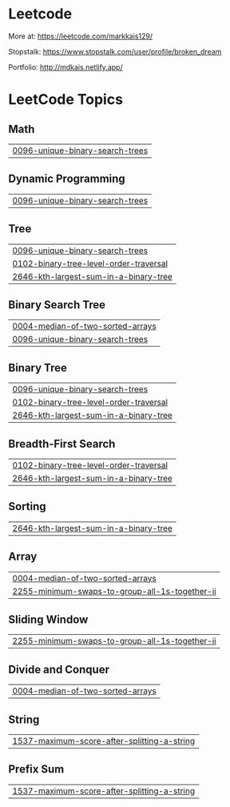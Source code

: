 # Leetcode
More at:
https://leetcode.com/markkais129/

Stopstalk:
https://www.stopstalk.com/user/profile/broken_dream

Portfolio:
http://mdkais.netlify.app/

<!---LeetCode Topics Start-->
# LeetCode Topics
## Math
|  |
| ------- |
| [0096-unique-binary-search-trees](https://github.com/Md-Kais/Leetcode/tree/master/0096-unique-binary-search-trees) |
## Dynamic Programming
|  |
| ------- |
| [0096-unique-binary-search-trees](https://github.com/Md-Kais/Leetcode/tree/master/0096-unique-binary-search-trees) |
## Tree
|  |
| ------- |
| [0096-unique-binary-search-trees](https://github.com/Md-Kais/Leetcode/tree/master/0096-unique-binary-search-trees) |
| [0102-binary-tree-level-order-traversal](https://github.com/Md-Kais/Leetcode/tree/master/0102-binary-tree-level-order-traversal) |
| [2646-kth-largest-sum-in-a-binary-tree](https://github.com/Md-Kais/Leetcode/tree/master/2646-kth-largest-sum-in-a-binary-tree) |
## Binary Search Tree
|  |
| ------- |
| [0004-median-of-two-sorted-arrays](https://github.com/Md-Kais/Leetcode/tree/master/0004-median-of-two-sorted-arrays) |
| [0096-unique-binary-search-trees](https://github.com/Md-Kais/Leetcode/tree/master/0096-unique-binary-search-trees) |
## Binary Tree
|  |
| ------- |
| [0096-unique-binary-search-trees](https://github.com/Md-Kais/Leetcode/tree/master/0096-unique-binary-search-trees) |
| [0102-binary-tree-level-order-traversal](https://github.com/Md-Kais/Leetcode/tree/master/0102-binary-tree-level-order-traversal) |
| [2646-kth-largest-sum-in-a-binary-tree](https://github.com/Md-Kais/Leetcode/tree/master/2646-kth-largest-sum-in-a-binary-tree) |
## Breadth-First Search
|  |
| ------- |
| [0102-binary-tree-level-order-traversal](https://github.com/Md-Kais/Leetcode/tree/master/0102-binary-tree-level-order-traversal) |
| [2646-kth-largest-sum-in-a-binary-tree](https://github.com/Md-Kais/Leetcode/tree/master/2646-kth-largest-sum-in-a-binary-tree) |
## Sorting
|  |
| ------- |
| [2646-kth-largest-sum-in-a-binary-tree](https://github.com/Md-Kais/Leetcode/tree/master/2646-kth-largest-sum-in-a-binary-tree) |
## Array
|  |
| ------- |
| [0004-median-of-two-sorted-arrays](https://github.com/Md-Kais/Leetcode/tree/master/0004-median-of-two-sorted-arrays) |
| [2255-minimum-swaps-to-group-all-1s-together-ii](https://github.com/Md-Kais/Leetcode/tree/master/2255-minimum-swaps-to-group-all-1s-together-ii) |
## Sliding Window
|  |
| ------- |
| [2255-minimum-swaps-to-group-all-1s-together-ii](https://github.com/Md-Kais/Leetcode/tree/master/2255-minimum-swaps-to-group-all-1s-together-ii) |
## Divide and Conquer
|  |
| ------- |
| [0004-median-of-two-sorted-arrays](https://github.com/Md-Kais/Leetcode/tree/master/0004-median-of-two-sorted-arrays) |
## String
|  |
| ------- |
| [1537-maximum-score-after-splitting-a-string](https://github.com/Md-Kais/Leetcode/tree/master/1537-maximum-score-after-splitting-a-string) |
## Prefix Sum
|  |
| ------- |
| [1537-maximum-score-after-splitting-a-string](https://github.com/Md-Kais/Leetcode/tree/master/1537-maximum-score-after-splitting-a-string) |
<!---LeetCode Topics End-->